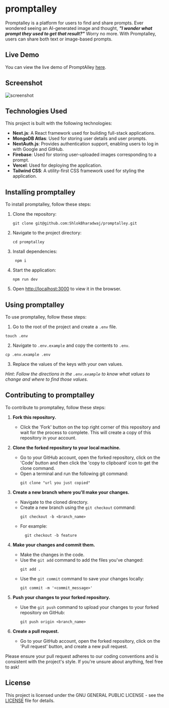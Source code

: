# promptalley

Promptalley is a platform for users to find and share prompts. Ever wondered seeing an AI-generated image and thought, ***"I wonder what prompt they used to get that result?"*** Worry no more. With Promptalley, users can share both text or image-based prompts.

## Live Demo

You can view the live demo of PromptAlley [here](https://promptalley.vercel.app/).

## Screenshot

![screenshot](/public/assets/images/promptalley-screenshot.png)

## Technologies Used

This project is built with the following technologies:

- **Next.js**: A React framework used for building full-stack applications.
- **MongoDB Atlas**: Used for storing user details and user prompts.
- **NextAuth.js**: Provides authentication support, enabling users to log in with Google and GitHub.
- **Firebase**: Used for storing user-uploaded images corresponding to a prompt.
- **Vercel**: Used for deploying the application.
- **Tailwind CSS**: A utility-first CSS framework used for styling the application.

## Installing promptalley

To install promptalley, follow these steps:

1. Clone the repository:
   ```
   git clone git@github.com:ShlokBharadwaj/promptalley.git
   ```
2. Navigate to the project directory:
   ```
   cd promptalley
   ```
3. Install dependencies:
   ```
    npm i
    ```
4. Start the application:
   ```
   npm run dev
   ```
5. Open [http://localhost:3000](http://localhost:3000) to view it in the browser.

## Using promptalley

To use promptalley, follow these steps:

<!-- Create a .env files with keys, take .env.sample for reference-->

1. Go to the root of the project and create a `.env` file.

```
touch .env
```

2. Navigate to `.env.example` and copy the contents to `.env`.

```
cp .env.example .env
```

3. Replace the values of the keys with your own values.

*Hint*: _Follow the directions in the `.env.example` to know what values to change and where to find those values._

## Contributing to promptalley

To contribute to promptalley, follow these steps:

1. **Fork this repository.**
    - Click the 'Fork' button on the top right corner of this repository and wait for the process to complete. This will create a copy of this repository in your account.

2. **Clone the forked repository to your local machine.**
    - Go to your GitHub account, open the forked repository, click on the 'Code' button and then click the 'copy to clipboard' icon to get the clone command.
    - Open a terminal and run the following git command:
      ```
      git clone "url you just copied"
      ```

3. **Create a new branch where you'll make your changes.**
    - Navigate to the cloned directory.
    - Create a new branch using the `git checkout` command:
      ```
      git checkout -b <branch_name>
      ```
    - For example:
      ```
        git checkout -b feature
        ```


4. **Make your changes and commit them.**
    - Make the changes in the code.
    - Use the `git add` command to add the files you've changed:
      ```
      git add .
      ```
    - Use the `git commit` command to save your changes locally:
      ```
      git commit -m '<commit_message>'
      ```

5. **Push your changes to your forked repository.**
    - Use the `git push` command to upload your changes to your forked repository on GitHub:
      ```
      git push origin <branch_name>
      ```

6. **Create a pull request.**
    - Go to your GitHub account, open the forked repository, click on the 'Pull request' button, and create a new pull request.

Please ensure your pull request adheres to our coding conventions and is consistent with the project's style. If you're unsure about anything, feel free to ask!

## License

This project is licensed under the GNU GENERAL PUBLIC LICENSE - see the [LICENSE](./LICENSE) file for details.